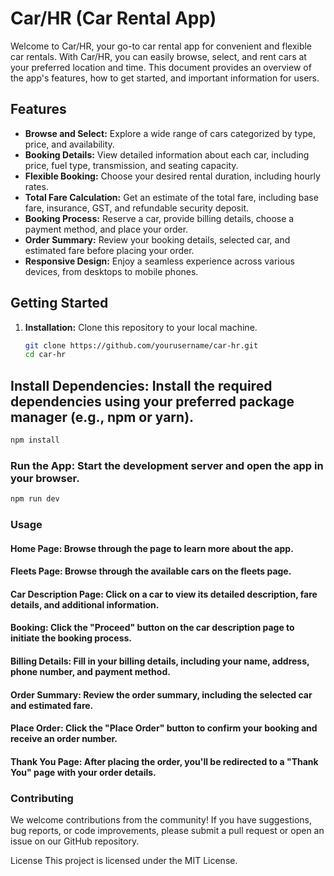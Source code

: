 # Car/HR (Car Rental App)

Welcome to Car/HR, your go-to car rental app for convenient and flexible car rentals. With Car/HR, you can easily browse, select, and rent cars at your preferred location and time. This document provides an overview of the app's features, how to get started, and important information for users.

## Features

- **Browse and Select:** Explore a wide range of cars categorized by type, price, and availability.
- **Booking Details:** View detailed information about each car, including price, fuel type, transmission, and seating capacity.
- **Flexible Booking:** Choose your desired rental duration, including hourly rates.
- **Total Fare Calculation:** Get an estimate of the total fare, including base fare, insurance, GST, and refundable security deposit.
- **Booking Process:** Reserve a car, provide billing details, choose a payment method, and place your order.
- **Order Summary:** Review your booking details, selected car, and estimated fare before placing your order.
- **Responsive Design:** Enjoy a seamless experience across various devices, from desktops to mobile phones.

## Getting Started

1. **Installation:** Clone this repository to your local machine.
   ```bash
   git clone https://github.com/yourusername/car-hr.git
   cd car-hr
## Install Dependencies: Install the required dependencies using your preferred package manager (e.g., npm or yarn).

```bash
npm install
```
### Run the App: Start the development server and open the app in your browser.

```bash
npm run dev
```
### Usage

#### Home Page: Browse through the page to learn more about the app.

#### Fleets Page: Browse through the available cars on the fleets page.

#### Car Description Page: Click on a car to view its detailed description, fare details, and additional information.

#### Booking: Click the "Proceed" button on the car description page to initiate the booking process.

#### Billing Details: Fill in your billing details, including your name, address, phone number, and payment method.

#### Order Summary: Review the order summary, including the selected car and estimated fare.

#### Place Order: Click the "Place Order" button to confirm your booking and receive an order number.

#### Thank You Page: After placing the order, you'll be redirected to a "Thank You" page with your order details.

### Contributing
We welcome contributions from the community! If you have suggestions, bug reports, or code improvements, please submit a pull request or open an issue on our GitHub repository.

License
This project is licensed under the MIT License.
